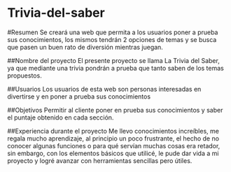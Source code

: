 # Trivia-del-saber

#Resumen 
Se creará una web que permita a los usuarios poner a prueba sus conocimientos, los mismos tendrán 2 opciones de temas y se busca que pasen un buen rato de diversión mientras juegan.

##Nombre del proyecto
El presente proyecto se llama La Trivia del Saber, ya que mediante una trivia pondrán a prueba que tanto saben de los temas propuestos.

##Usuarios
Los usuarios de esta web son personas interesadas en divertirse y en poner a prueba sus conocimientos

##Objetivos
Permitir al cliente poner en prueba sus conocimientos y saber el puntaje obtenido en cada sección.

##Experiencia durante el proyecto
Me llevo conocimientos increíbles, me regala mucho aprendizaje, al principio un poco frustrante, el hecho de no conocer algunas funciones o para qué servían muchas cosas era retador, sin embargo, con los elementos básicos que utilicé, le pude dar vida a mi proyecto y logré avanzar con herramientas sencillas pero útiles.